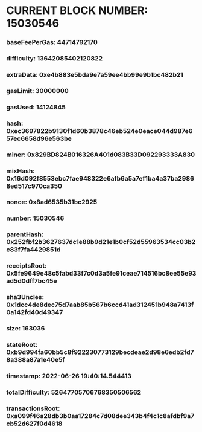 # CURRENT BLOCK NUMBER: 15030546

### baseFeePerGas: 44714792170
### difficulty: 13642085402120822
### extraData: 0xe4b883e5bda9e7a59ee4bb99e9b1bc482b21
### gasLimit: 30000000
### gasUsed: 14124845
### hash: 0xec3697822b9130f1d60b3878c46eb524e0eace044d987e657ec6658d96e563be
### miner: 0x829BD824B016326A401d083B33D092293333A830
### mixHash: 0x16d092f8553ebc7fae948322e6afb6a5a7ef1ba4a37ba29868ed517c970ca350
### nonce: 0x8ad6535b31bc2925
### number: 15030546
### parentHash: 0x252fbf2b3627637dc1e88b9d21e1b0cf52d55963534cc03b2c83f7fa4429851d
### receiptsRoot: 0x5fe9649e48c5fabd33f7c0d3a5fe91ceae714516bc8ee55e93ad5d0dff7bc45e
### sha3Uncles: 0x1dcc4de8dec75d7aab85b567b6ccd41ad312451b948a7413f0a142fd40d49347
### size: 163036
### stateRoot: 0xb9d994fa60bb5c8f922230773129becdeae2d98e6edb2fd78a388a87a1e40e5f
### timestamp: 2022-06-26 19:40:14.544413
### totalDifficulty: 52647705706768350506562
### transactionsRoot: 0xa099f46a28db3b0aa17284c7d08dee343b4f4c1c8afdbf9a7cb52d627f0d4618
